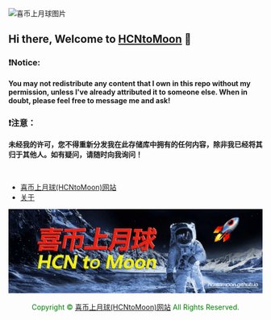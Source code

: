 ![喜币上月球图片](https://github.com/HCNtoMoon.png "喜币上月球")
## Hi there, Welcome to [HCNtoMoon](https://hcntomoon.github.io/) 👋 
### ❗️Notice: 
**You may not redistribute any content that I own in this repo without my permission, unless I've already attributed it to someone else. When in doubt, please feel free to message me and ask!**

### ❗️注意：
**未经我的许可，您不得重新分发我在此存储库中拥有的任何内容，除非我已经将其归于其他人。如有疑问，请随时向我询问！**

<img src="https://camo.githubusercontent.com/82291b0fe831bfc6781e07fc5090cbd0a8b912bb8b8d4fec0696c881834f81ac/68747470733a2f2f70726f626f742e6d656469612f394575424971676170492e676966" width="800"  height="3">
</div>

- [喜币上月球(HCNtoMoon)网站](https://hcntomoon.github.io)
- [关于](https://hcntomoon.github.io/about)  


<p align="center">
  <img src="https://raw.githubusercontent.com/HCNtoMoon/HCNtoMoon.github.io/gh-pages/images/about/HCNtoMoon.jpg">
</p>


<center><font color="green">Copyright © <a href="https://hcntomoon.github.io" target="_blank">喜币上月球(HCNtoMoon)网站</a> All Rights Reserved.</font></center>





